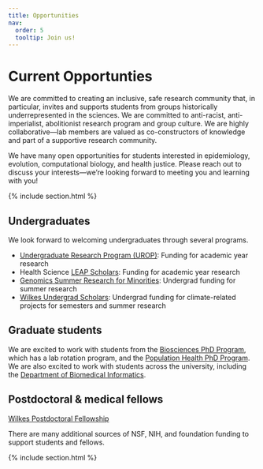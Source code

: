 ```yaml
---
title: Opportunities
nav:
  order: 5
  tooltip: Join us!
---
```


# <i class="fas fa-microscope"></i>Current Opportunties

We are committed to creating an inclusive, safe research community that, in particular, invites and supports students from groups historically underrepresented in the sciences. We are committed to anti-racist, anti-imperialist, abolitionist research program and group culture. We are highly collaborative—lab members are valued as co-constructors of knowledge and part of a supportive research community. 

We have many open opportunities for students interested in epidemiology, evolution, computational biology, and health justice. Please reach out to discuss your interests—we’re looking forward to meeting you and learning with you!

{% include section.html %}

## Undergraduates

We look forward to welcoming undergraduates through several programs. 

- [Undergraduate Research Program (UROP)](https://our.utah.edu/research-scholarship-opportunities/urop/): Funding for academic year research
- Health Science [LEAP Scholars](https://leap.utah.edu/): Funding for academic year research
- [Genomics Summer Research for Minorities](https://prod.pediatrics.medicine.utah.edu/pediatrics/research/education/gsrm/program-info): Undergrad funding for summer research
- [Wilkes Undergrad Scholars](https://wilkescenter.utah.edu/funding-opportunities/wilkes-scholars/): Undergrad funding for climate-related projects for semesters and summer research

## Graduate students

We are excited to work with students from the [Biosciences PhD Program](https://bioscience.utah.edu/), which has a lab rotation program, and the [Population Health PhD Program](https://medicine.utah.edu/population-health-sciences/phd). We are also excited to work with students across the university, including the [Department of Biomedical Informatics](https://medicine.utah.edu/dbmi).

## Postdoctoral & medical fellows

[Wilkes Postdoctoral Fellowship](https://wilkescenter.utah.edu/funding-opportunities/wilkes-center-postdoctoral-program/)


There are many additional sources of NSF, NIH, and foundation funding to support students and fellows. 


{% include section.html %}
